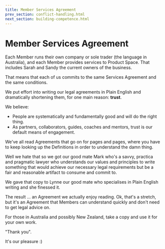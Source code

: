 ```yaml
---
title: Member Services Agreement
prev_section: conflict-handling.html
next_section: building-competence.html
---
```



Member Services Agreement
===================

Each Member runs their own company or sole trader (the language in Australia), and each Member provides services to Product Space. That includes Sarah and Sandy the current owners of the business.

That means that each of us commits to the same Services Agreement and the same conditions.

We put effort into writing our legal agreements in Plain English and dramatically shortening them, for one main reason: **trust**. 

We believe:

- People are systematically and fundamentally good and will do the right thing.
-  As partners, collaborators, guides, coaches and mentors, trust is our default means of engagement. 

We've all read Agreements that go on for pages and pages, where you have to keep looking up the Definitions in order to understand the damn thing. 
 
 Well we hate that so we got our good mate Mark who's a savvy, practica and pragmatic lawyer who understands our values and principles to write something that would achieve our necessary legal requirements but be a fair and reasonable artifact to consume and commit to. 
 
 We gave that copy to Lynne our good mate who specialises in Plain English writing and she finessed it.
 
 The result ... an Agreement we actually enjoy reading. Ok, that's a stretch, but it's an  Agreement that Members can understand quickly and don't need to get legal advice on.
 
 For those in Australia and possibly New Zealand, take a copy and use it for your own work. 
 
 "Thank you". 
 
 It's our pleasure :)
